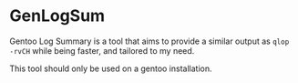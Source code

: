 # GenLogSum

Gentoo Log Summary is a tool that aims to provide a similar output as `qlop -rvCH` while being faster, and tailored to my need.

This tool should only be used on a gentoo installation.

